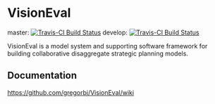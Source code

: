 
# VisionEval

master: [![Travis-CI Build Status](https://travis-ci.org/gregorbj/VisionEval.svg?branch=master)](https://travis-ci.org/gregorbj/VisionEval)
develop: [![Travis-CI Build Status](https://travis-ci.org/gregorbj/VisionEval.svg?branch=develop)](https://travis-ci.org/gregorbj/VisionEval)

VisionEval is a model system and supporting software framework for building collaborative disaggregate strategic planning models.  

## Documentation

https://github.com/gregorbj/VisionEval/wiki
